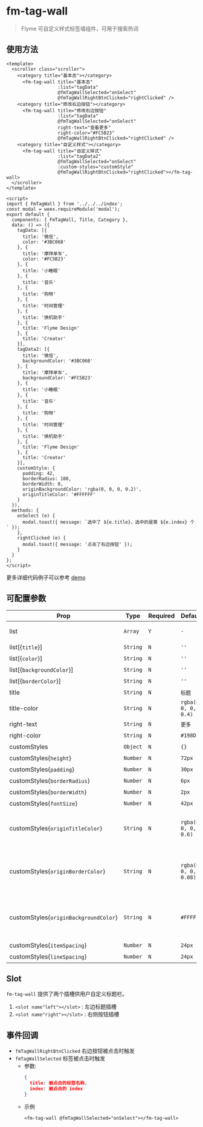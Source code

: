 # fm-tag-wall

> Flyme 可自定义样式标签墙组件，可用于搜索热词

## 使用方法
```vue
<template>
  <scroller class="scroller">
    <category title="基本态"></category>
      <fm-tag-wall title="基本态"
                   :list="tagData"
                   @fmTagWallSelected="onSelect"
                   @fmTagWallRightBtnClicked="rightClicked" />
    <category title="修改右边按钮"></category>
      <fm-tag-wall title="修改右边按钮"
                   :list="tagData"
                   @fmTagWallSelected="onSelect"
                   right-text="查看更多"
                   right-color="#FC5B23"
                   @fmTagWallRightBtnClicked="rightClicked" />
    <category title="自定义样式"></category>
      <fm-tag-wall title="自定义样式"
                   :list="tagData2"
                   @fmTagWallSelected="onSelect"
                   :custom-styles="customStyle"
                   @fmTagWallRightBtnClicked="rightClicked"></fm-tag-wall>
  </scroller>
</template>

<script>
import { FmTagWall } from '../../../index';
const modal = weex.requireModule('modal');
export default {
  components: { FmTagWall, Title, Category },
  data: () => ({
    tagData: [{
      title: '微信',
      color: '#3BC06B'
    }, {
      title: '摩拜单车',
      color: '#FC5B23'
    }, {
      title: '小睡眠'
    }, {
      title: '音乐'
    }, {
      title: '购物'
    }, {
      title: '时间管理'
    }, {
      title: '换机助手'
    }, {
      title: 'Flyme Design'
    }, {
      title: 'Creator'
    }],
    tagData2: [{
      title: '微信',
      backgroundColor: '#3BC06B'
    }, {
      title: '摩拜单车',
      backgroundColor: '#FC5B23'
    }, {
      title: '小睡眠'
    }, {
      title: '音乐'
    }, {
      title: '购物'
    }, {
      title: '时间管理'
    }, {
      title: '换机助手'
    }, {
      title: 'Flyme Design'
    }, {
      title: 'Creator'
    }],
    customStyle: {
      padding: 42,
      borderRadius: 100,
      borderWidth: 0,
      originBackgroundColor: 'rgba(0, 0, 0, 0.2)',
      originTitleColor: '#FFFFFF'
    }
  }),
  methods: {
    onSelect (e) {
      modal.toast({ message: `选中了 ${e.title}，选中的是第 ${e.index} 个` });
    },
    rightClicked (e) {
      modal.toast({ message: '点击了右边按钮' });
    }
  }
};
</script>
```

更多详细代码例子可以参考 [demo](https://github.com/Yanjiie/weex-flymeui/blob/master/example/component/tagWall/index.vue)

## 可配置参数
| Prop | Type | Required | Default | Description |
|-------------|------------|--------|-----|-----|
| list | `Array` |`Y`| `-` | 热词标签列表，可动态更新 |
| list[{`title`}] | `String` |`N`| `''` | 标题 |
| list[{`color`}] | `String` |`N`| `''` | 标题颜色 |
| list[{`backgroundColor`}] | `String` |`N`| `''` | 标签背景颜色 |
| list[{`borderColor`}] | `String` |`N`| `''` | 标签边框颜色 |
| title | `String` |`N`| `标题` | 标题 |
| title-color | `String` |`N`| `rgba(0, 0, 0, 0.4)` | 标题颜色 |
| right-text | `String` |`N`| `更多` | 右边按钮文案 |
| right-color | `String` |`N`| `#198DED` | 右边按钮颜色 |
| customStyles | `Object` |`N`| `{}` | 自定义样式 |
| customStyles{`height`} | `Number` |`N`| `72px` | 标签高度 |
| customStyles{`padding`} | `Number` |`N`| `30px` | 标签左右边距 |
| customStyles{`borderRadius`} | `Number` |`N`| `6px` | 边框半径 |
| customStyles{`borderWidth`} | `Number` |`N`| `2px` | 边框宽度 |
| customStyles{`fontSize`} | `Number` |`N`| `42px` | 字体大小 |
| customStyles{`originTitleColor`} | `String` |`N`| `rgba(0, 0, 0, 0.6)` | 默认的字体颜色，会被 `list item` 中的 `color` 覆盖 |
| customStyles{`originBorderColor`} | `String` |`N`| `rgba(0, 0, 0, 0.08)` | 默认的边框颜色，会被 `list item` 中的 `borderColor` 覆盖 |
| customStyles{`originBackgroundColor`} | `String` |`N`| `#FFFFFF` | 默认的边框颜色，会被 `list item` 中的 `backgroundColor` 覆盖 |
| customStyles{`itemSpacing`} | `Number` |`N`| `24px` | 标签间距 |
| customStyles{`lineSpacing`} | `Number` |`N`| `24px` | 标签的行间距 |

## Slot
`fm-tag-wall` 提供了两个插槽供用户自定义标题栏。

1. `<slot name"left"></slot>` : 左边标题插槽
2. `<slot name"right"></slot>` : 右侧按钮插槽

## 事件回调
- `fmTagWallRightBtnClicked` 右边按钮被点击时触发
- `fmTagWallSelected` 标签被点击时触发
    - 参数: 
        ```json
        {
          title: 被点击的标签名称,
          index: 被点击的 index
        }
        ```
    - 示例
        ```vue
        <fm-tag-wall @fmTagWallSelected="onSelect"></fm-tag-wall>
        ```
